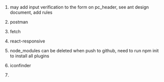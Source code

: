1. may add input verification to the form on pc_header, see ant design document,
add rules

2. postman

3. fetch

4. react-responsive

5. node_modules can be deleted when push to github, need to run npm init to install all plugins

6. iconfinder

7. 
